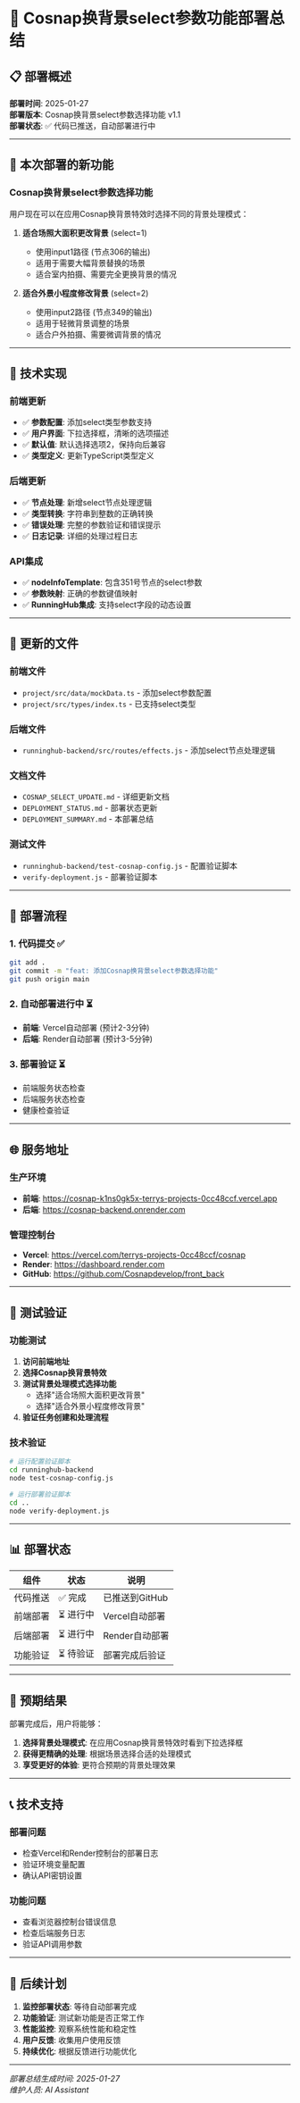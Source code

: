 # 🚀 Cosnap换背景select参数功能部署总结

## 📋 部署概述

**部署时间**: 2025-01-27  
**部署版本**: Cosnap换背景select参数选择功能 v1.1  
**部署状态**: ✅ 代码已推送，自动部署进行中

---

## 🎯 本次部署的新功能

### Cosnap换背景select参数选择功能
用户现在可以在应用Cosnap换背景特效时选择不同的背景处理模式：

1. **适合场照大面积更改背景** (select=1)
   - 使用input1路径 (节点306的输出)
   - 适用于需要大幅背景替换的场景
   - 适合室内拍摄、需要完全更换背景的情况

2. **适合外景小程度修改背景** (select=2)
   - 使用input2路径 (节点349的输出)
   - 适用于轻微背景调整的场景
   - 适合户外拍摄、需要微调背景的情况

---

## 🔧 技术实现

### 前端更新
- ✅ **参数配置**: 添加select类型参数支持
- ✅ **用户界面**: 下拉选择框，清晰的选项描述
- ✅ **默认值**: 默认选择选项2，保持向后兼容
- ✅ **类型定义**: 更新TypeScript类型定义

### 后端更新
- ✅ **节点处理**: 新增select节点处理逻辑
- ✅ **类型转换**: 字符串到整数的正确转换
- ✅ **错误处理**: 完整的参数验证和错误提示
- ✅ **日志记录**: 详细的处理过程日志

### API集成
- ✅ **nodeInfoTemplate**: 包含351号节点的select参数
- ✅ **参数映射**: 正确的参数键值映射
- ✅ **RunningHub集成**: 支持select字段的动态设置

---

## 📁 更新的文件

### 前端文件
- `project/src/data/mockData.ts` - 添加select参数配置
- `project/src/types/index.ts` - 已支持select类型

### 后端文件
- `runninghub-backend/src/routes/effects.js` - 添加select节点处理逻辑

### 文档文件
- `COSNAP_SELECT_UPDATE.md` - 详细更新文档
- `DEPLOYMENT_STATUS.md` - 部署状态更新
- `DEPLOYMENT_SUMMARY.md` - 本部署总结

### 测试文件
- `runninghub-backend/test-cosnap-config.js` - 配置验证脚本
- `verify-deployment.js` - 部署验证脚本

---

## 🚀 部署流程

### 1. 代码提交 ✅
```bash
git add .
git commit -m "feat: 添加Cosnap换背景select参数选择功能"
git push origin main
```

### 2. 自动部署进行中 ⏳
- **前端**: Vercel自动部署 (预计2-3分钟)
- **后端**: Render自动部署 (预计3-5分钟)

### 3. 部署验证 ⏳
- 前端服务状态检查
- 后端服务状态检查
- 健康检查验证

---

## 🌐 服务地址

### 生产环境
- **前端**: https://cosnap-k1ns0gk5x-terrys-projects-0cc48ccf.vercel.app
- **后端**: https://cosnap-backend.onrender.com

### 管理控制台
- **Vercel**: https://vercel.com/terrys-projects-0cc48ccf/cosnap
- **Render**: https://dashboard.render.com
- **GitHub**: https://github.com/Cosnapdevelop/front_back

---

## 🧪 测试验证

### 功能测试
1. **访问前端地址**
2. **选择Cosnap换背景特效**
3. **测试背景处理模式选择功能**
   - 选择"适合场照大面积更改背景"
   - 选择"适合外景小程度修改背景"
4. **验证任务创建和处理流程**

### 技术验证
```bash
# 运行配置验证脚本
cd runninghub-backend
node test-cosnap-config.js

# 运行部署验证脚本
cd ..
node verify-deployment.js
```

---

## 📊 部署状态

| 组件 | 状态 | 说明 |
|------|------|------|
| 代码推送 | ✅ 完成 | 已推送到GitHub |
| 前端部署 | ⏳ 进行中 | Vercel自动部署 |
| 后端部署 | ⏳ 进行中 | Render自动部署 |
| 功能验证 | ⏳ 待验证 | 部署完成后验证 |

---

## 🎉 预期结果

部署完成后，用户将能够：

1. **选择背景处理模式**: 在应用Cosnap换背景特效时看到下拉选择框
2. **获得更精确的处理**: 根据场景选择合适的处理模式
3. **享受更好的体验**: 更符合预期的背景处理效果

---

## 📞 技术支持

### 部署问题
- 检查Vercel和Render控制台的部署日志
- 验证环境变量配置
- 确认API密钥设置

### 功能问题
- 查看浏览器控制台错误信息
- 检查后端服务日志
- 验证API调用参数

---

## 🔄 后续计划

1. **监控部署状态**: 等待自动部署完成
2. **功能验证**: 测试新功能是否正常工作
3. **性能监控**: 观察系统性能和稳定性
4. **用户反馈**: 收集用户使用反馈
5. **持续优化**: 根据反馈进行功能优化

---

*部署总结生成时间: 2025-01-27*  
*维护人员: AI Assistant* 
